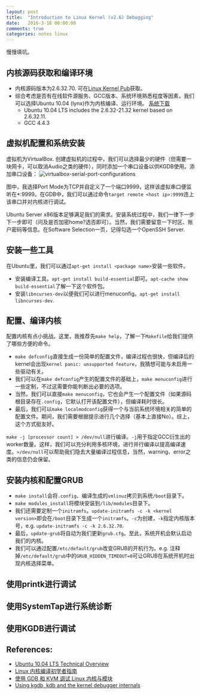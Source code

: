 ```yaml
---
layout: post
title:  "Introduction to Linux Kernel (v2.6) Debugging"
date:   2016-3-18 00:00:00
comments: true
categories: notes linux
---
```

慢慢填坑。

## 内核源码获取和编译环境
- 内核源码版本为2.6.32.70. 可在[Linux Kernel Pub](https://www.kernel.org/pub/linux/kernel/)获取。
- 综合考虑是否有在线软件源服务、GCC版本、系统环境熟悉程度等因素，我们可以选择Ubuntu 10.04 (lynx)作为内核编译、运行环境。
[系统下载](http://old-releases.ubuntu.com/releases/10.04.3/)
  - Ubuntu 10.04 LTS includes the 2.6.32-21.32 kernel based on 2.6.32.11.
  - GCC 4.4.3

## 虚拟机配置和系统安装
虚拟机为VirtualBox. 创建虚拟机的过程中，我们可以选择最少的硬件（但需要一块网卡，可以取消Audio之类的硬件），同时添加一个串口设备以供KGDB使用。添加串口设备：
![virtualbox-serial-port-configurations](http://blog.reimondo.org/images/blog/virtualbox-serial-port-configurations.png)

图中，我选择Port Mode为TCP并自定义了一个端口9999，这样该虚拟串口便监听在*:9999。在GDB中，我们可以通过命令`target remote <host ip>:9999`连上该串口并对内核进行调试。

Ubuntu Server x86版本足够满足我们的需求。安装系统过程中，我们一律下一步下一步即可（问及是否加密home?选否即可）。当然，我们需要留意一下时区、账户密码等信息。在Software Selection一页，记得勾选一个OpenSSH Server.

## 安装一些工具
在Ubuntu里，我们可以通过`apt-get install <package name>`安装一些软件。

- 安装编译工具。`apt-get install build-essential`即可。`apt-cache show build-essential`了解一下这个软件包。
- 安装`libncurses-dev`以便我们可以进行menuconfig。`apt-get install libncurses-dev`.

## 配置、编译内核
配置内核有点小挑战。这里，我推荐先`make help`，了解一下`Makefile`给我们提供了哪些方便的命令。

- `make defconfig`直接生成一份简单的配置文件，编译过程也很快，但编译后的kernel会出现`kernel panic: unsupported feature`，我猜想可能与未启用一些驱动有关。
- 我们可以在`make defconfig`产生的配置文件的基础上，`make menuconfig`进行一些定制，不过这需要你能判断出必要的选项。
- 当然，我们可以直接`make menuconfig`，它也会产生一个配置文件（如果源码根目录存在`.config`，它默认打开该配置文件），但编译耗时很长。
- 最后，我们可以`make localmodconfig`获得一个与当前系统环境相关的简单的配置文件。期间，我们需要根据提示进行几个选择（基本上直接No）。综上，这个方式挺友好。

`make -j [processor count] > /dev/null`进行编译。`-j`用于指定GCC衍生出的worker数量。这样，我们可以充分利用多核环境，进行并行编译以提高编译速度。`>/dev/null`可以帮助我们隐去大量编译过程信息，当然，warning、error之类的信息仍会保留。

## 安装内核和配置GRUB
- `make install`会将`.config`、编译生成的`vmlinuz`拷贝到系统`/boot`目录下。
- `make modules_install`将模块安装到`/lib/modules`目录下。
- 我们还需要定制一个`initramfs`。`update-initramfs -c -k <kernel version>`即会在`/boot`目录下生成一个`initramfs`。`-c`为创建，`-k`指定内核版本号，e.g. `update-initramfs -c -k 2.6.32.70`.
- 最后，`update-grub`将自动为我们更新`grub.cfg`。至此，系统开机会默认启动我们的内核。
- 我们可以通过配置`/etc/default/grub`改变GRUB的开机行为。e.g. 注释掉`/etc/default/grub`中的`GRUB_HIDDEN_TIMEOUT=0`可让GRUB在系统开机时出现内核选择菜单。

## 使用printk进行调试

## 使用SystemTap进行系统诊断

## 使用KGDB进行调试

## References:
- [Ubuntu 10.04 LTS Technical Overview](https://wiki.ubuntu.com/LucidLynx/TechnicalOverview)
- [Linux 内核编译初学者指南](http://zhoutall.com/archives/635)
- [使用 GDB 和 KVM 调试 Linux 内核与模块](http://www.ibm.com/developerworks/cn/linux/1508_zhangdw_gdb/index.html)
- [Using kgdb, kdb and the kernel debugger internals](https://www.kernel.org/doc/htmldocs/kgdb/index.html)

